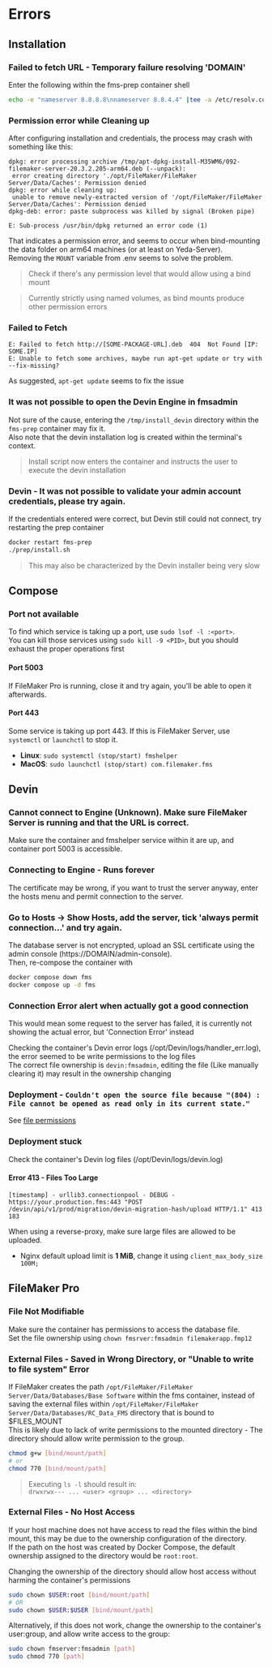 # Errors
## Installation
### Failed to fetch URL - Temporary failure resolving 'DOMAIN'
Enter the following within the fms-prep container shell
```sh
echo -e "nameserver 8.8.8.8\nnameserver 8.8.4.4" |tee -a /etc/resolv.conf
```

### Permission error while Cleaning up 
After configuring installation and credentials, the process may crash with something like this:
```
dpkg: error processing archive /tmp/apt-dpkg-install-M35WM6/092-filemaker-server-20.3.2.205-arm64.deb (--unpack):
 error creating directory './opt/FileMaker/FileMaker Server/Data/Caches': Permission denied
dpkg: error while cleaning up:
 unable to remove newly-extracted version of '/opt/FileMaker/FileMaker Server/Data/Caches': Permission denied
dpkg-deb: error: paste subprocess was killed by signal (Broken pipe)

E: Sub-process /usr/bin/dpkg returned an error code (1)
```

That indicates a permission error, and seems to occur when bind-mounting the data folder on arm64 machines (or at least on Yeda-Server).<br>
Removing the `MOUNT` variable from .env seems to solve the problem.
> Check if there's any permission level that would allow using a bind mount

> Currently strictly using named volumes, as bind mounts produce other permission errors

### Failed to Fetch
```console
E: Failed to fetch http://[SOME-PACKAGE-URL].deb  404  Not Found [IP: SOME.IP]
E: Unable to fetch some archives, maybe run apt-get update or try with --fix-missing?
```
As suggested, `apt-get update` seems to fix the issue

### It was not possible to open the Devin Engine in fmsadmin
Not sure of the cause, entering the `/tmp/install_devin` directory within the `fms-prep` container may fix it.<br>
Also note that the devin installation log is created within the terminal's context.
> Install script now enters the container and instructs the user to execute the devin installation

### Devin - It was not possible to validate your admin account credentials, please try again.
If the credentials entered were correct, but Devin still could not connect, try restarting the prep container
```sh
docker restart fms-prep
./prep/install.sh
```
> This may also be characterized by the Devin installer being very slow

## Compose
### Port not available
To find which service is taking up a port, use `sudo lsof -l :<port>`.<br>
You can kill those services using `sudo kill -9 <PID>`, but you should exhaust the proper operations first

#### Port 5003
If FileMaker Pro is running, close it and try again, you'll be able to open it afterwards.

#### Port 443
Some service is taking up port 443. If this is FileMaker Server, use `systemctl` or `launchctl` to stop it.<br>
- **Linux**: `sudo systemctl (stop/start) fmshelper`
- **MacOS**: `sudo launchctl (stop/start) com.filemaker.fms`

## Devin
### Cannot connect to Engine (Unknown). Make sure FileMaker Server is running and that the URL is correct.
Make sure the container and fmshelper service within it are up, and container port 5003 is accessible.

### Connecting to Engine - Runs forever
The certificate may be wrong, if you want to trust the server anyway, enter the hosts menu and permit connection to the server.

### Go to Hosts -> Show Hosts, add the server, tick 'always permit connection...' and try again.
The database server is not encrypted, upload an SSL certificate using the admin console (https://DOMAIN/admin-console).<br>
Then, re-compose the container with 
```sh
docker compose down fms
docker compose up -d fms
```

### Connection Error alert when actually got a good connection
This would mean some request to the server has failed, it is currently not showing the actual error, but 'Connection Error' instead<br>

Checking the container's Devin error logs (/opt/Devin/logs/handler_err.log), the error seemed to be write permissions to the log files<br>
The correct file ownership is `devin:fmsadmin`, editing the file (Like manually clearing it) may result in the ownership changing

### Deployment - `Couldn't open the source file because "(804) : File cannot be opened as read only in its current state."`
See [file permissions](#file-not-modifiable)

### Deployment stuck
Check the container's Devin log files (/opt/Devin/logs/devin.log)

#### Error 413 - Files Too Large
```log
[timestamp] - urllib3.connectionpool - DEBUG - https://your.production.fms:443 "POST /devin/api/v1/prod/migration/devin-migration-hash/upload HTTP/1.1" 413 183
```

When using a reverse-proxy, make sure large files are allowed to be uploaded.
- Nginx default upload limit is **1 MiB**, change it using `client_max_body_size 100M;`

## FileMaker Pro
### File Not Modifiable
Make sure the container has permissions to access the database file.<br>
Set the file ownership using `chown fmsrver:fmsadmin filemakerapp.fmp12`

### External Files - Saved in Wrong Directory, or "Unable to write to file system" Error
If FileMaker creates the path `/opt/FileMaker/FileMaker Server/Data/Databases/Base Software` within the fms container, instead of saving the external files within `/opt/FileMaker/FileMaker Server/Data/Databases/RC_Data_FMS` directory that is bound to $FILES_MOUNT<br>
This is likely due to lack of write permissions to the mounted directory - The directory should allow write permission to the group.
```sh
chmod g+w [bind/mount/path]
# or
chmod 770 [bind/mount/path]
```

> Executing `ls -l` should result in:<br>
> `drwxrwx--- ... <user> <group> ... <directory>`

### External Files - No Host Access
If your host machine does not have access to read the files within the bind mount, this may be due to the ownership configuration of the directory.<br>
If the path on the host was created by Docker Compose, the default ownership assigned to the directory would be `root:root`.

Changing the ownership of the directory should allow host access without harming the container's permissions
```sh
sudo chown $USER:root [bind/mount/path]
# OR
sudo chown $USER:$USER [bind/mount/path]
```

Alternatively, if this does not work, change the ownership to the container's user:group, and allow write access to the group:
```sh
sudo chown fmserver:fmsadmin [path]
sudo chmod 770 [path]
```
